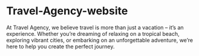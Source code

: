 # Travel-Agency-website
At Travel Agency, we believe travel is more than just a vacation – it’s an experience. Whether you’re dreaming of relaxing on a tropical beach, exploring vibrant cities, or embarking on an unforgettable adventure, we’re here to help you create the perfect journey.
